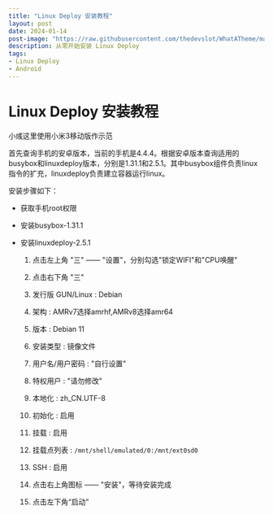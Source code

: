 ```yaml
---
title: "Linux Deploy 安装教程"
layout: post
date: 2024-01-14
post-image: "https://raw.githubusercontent.com/thedevslot/WhatATheme/master/assets/images/SamplePost.png?token=AHMQUEPC4IFADOF5VG4QVN26Z64GG"
description: 从零开始安装 Linux Deploy
tags:
- Linux Deploy
- Android
---
```

# Linux Deploy 安装教程

小彧这里使用小米3移动版作示范

首先查询手机的安卓版本，当前的手机是4.4.4。根据安卓版本查询适用的busybox和linuxdeploy版本，分别是1.31.1和2.5.1。其中busybox组件负责linux指令的扩充，linuxdeploy负责建立容器运行linux。

安装步骤如下：

- 获取手机root权限
  
- 安装busybox-1.31.1
  
- 安装linuxdeploy-2.5.1
  
  1. 点击左上角 "三" —— "设置"，分别勾选"锁定WIFI"和"CPU唤醒"
    
  2. 点击右下角 "三"
    
    1. 发行版 GUN/Linux : Debian
      
    2. 架构 : AMRv7选择amrhf,AMRv8选择amr64
      
    3. 版本 : Debian 11
      
    4. 安装类型 : 镜像文件
      
    5. 用户名/用户密码 : "自行设置"
      
    6. 特权用户 : "请勿修改"
      
    7. 本地化 : zh_CN.UTF-8
      
    8. 初始化 : 启用
      
    9. 挂载 : 启用
      
    10. 挂载点列表 : `/mnt/shell/emulated/0:/mnt/ext0sd0`
      
    11. SSH : 启用
      
  3. 点击右上角图标 —— "安装"，等待安装完成
    
  4. 点击左下角“启动”
